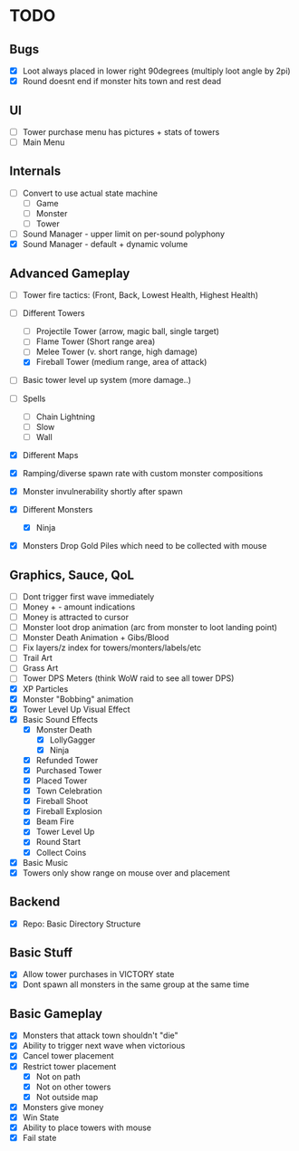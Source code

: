 # TODO

## Bugs
- [x] Loot always placed in lower right 90degrees (multiply loot angle by 2pi)
- [x] Round doesnt end if monster hits town and rest dead

## UI
- [ ] Tower purchase menu has pictures + stats of towers
- [ ] Main Menu

## Internals
- [ ] Convert to use actual state machine
    - [ ] Game
    - [ ] Monster
    - [ ] Tower
- [ ] Sound Manager - upper limit on per-sound polyphony
- [x] Sound Manager - default + dynamic volume

## Advanced Gameplay
- [ ] Tower fire tactics: (Front, Back, Lowest Health, Highest Health)
- [ ] Different Towers
  - [ ] Projectile Tower (arrow, magic ball, single target)
  - [ ] Flame Tower (Short range area)
  - [ ] Melee Tower (v. short range, high damage)
  - [x] Fireball Tower (medium range, area of attack)
- [ ] Basic tower level up system (more damage..)
- [ ] Spells
  - [ ] Chain Lightning
  - [ ] Slow
  - [ ] Wall
- [x] Different Maps
- [x] Ramping/diverse spawn rate with custom monster compositions
- [x] Monster invulnerability shortly after spawn
- [x] Different Monsters
    - [x] Ninja
- [x] Monsters Drop Gold Piles which need to be collected with mouse


## Graphics, Sauce, QoL
- [ ] Dont trigger first wave immediately
- [ ] Money + - amount indications
- [ ] Money is attracted to cursor
- [ ] Monster loot drop animation (arc from monster to loot landing point)
- [ ] Monster Death Animation + Gibs/Blood
- [ ] Fix layers/z index for towers/monters/labels/etc
- [ ] Trail Art
- [ ] Grass Art
- [ ] Tower DPS Meters (think WoW raid to see all tower DPS)
- [x] XP Particles
- [x] Monster "Bobbing" animation
- [x] Tower Level Up Visual Effect
- [x] Basic Sound Effects
    - [x] Monster Death
        - [x] LollyGagger
        - [x] Ninja
    - [x] Refunded Tower
    - [x] Purchased Tower
    - [x] Placed Tower
    - [x] Town Celebration
    - [x] Fireball Shoot
    - [x] Fireball Explosion
    - [x] Beam Fire
    - [x] Tower Level Up
    - [x] Round Start
    - [x] Collect Coins
- [x] Basic Music
- [x] Towers only show range on mouse over and placement

## Backend
- [x] Repo: Basic Directory Structure

## Basic Stuff
- [x] Allow tower purchases in VICTORY state
- [x] Dont spawn all monsters in the same group at the same time

## Basic Gameplay
- [x] Monsters that attack town shouldn't "die"
- [x] Ability to trigger next wave when victorious
- [x] Cancel tower placement
- [x] Restrict tower placement
  - [x] Not on path
  - [x] Not on other towers
  - [x] Not outside map
- [x] Monsters give money
- [x] Win State
- [x] Ability to place towers with mouse
- [x] Fail state
